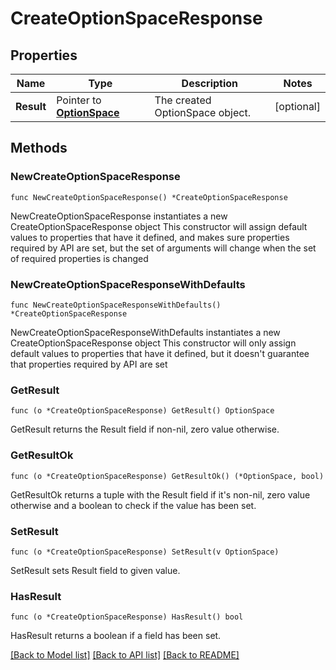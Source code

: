 # CreateOptionSpaceResponse

## Properties

Name | Type | Description | Notes
------------ | ------------- | ------------- | -------------
**Result** | Pointer to [**OptionSpace**](OptionSpace.md) | The created OptionSpace object. | [optional] 

## Methods

### NewCreateOptionSpaceResponse

`func NewCreateOptionSpaceResponse() *CreateOptionSpaceResponse`

NewCreateOptionSpaceResponse instantiates a new CreateOptionSpaceResponse object
This constructor will assign default values to properties that have it defined,
and makes sure properties required by API are set, but the set of arguments
will change when the set of required properties is changed

### NewCreateOptionSpaceResponseWithDefaults

`func NewCreateOptionSpaceResponseWithDefaults() *CreateOptionSpaceResponse`

NewCreateOptionSpaceResponseWithDefaults instantiates a new CreateOptionSpaceResponse object
This constructor will only assign default values to properties that have it defined,
but it doesn't guarantee that properties required by API are set

### GetResult

`func (o *CreateOptionSpaceResponse) GetResult() OptionSpace`

GetResult returns the Result field if non-nil, zero value otherwise.

### GetResultOk

`func (o *CreateOptionSpaceResponse) GetResultOk() (*OptionSpace, bool)`

GetResultOk returns a tuple with the Result field if it's non-nil, zero value otherwise
and a boolean to check if the value has been set.

### SetResult

`func (o *CreateOptionSpaceResponse) SetResult(v OptionSpace)`

SetResult sets Result field to given value.

### HasResult

`func (o *CreateOptionSpaceResponse) HasResult() bool`

HasResult returns a boolean if a field has been set.


[[Back to Model list]](../README.md#documentation-for-models) [[Back to API list]](../README.md#documentation-for-api-endpoints) [[Back to README]](../README.md)


